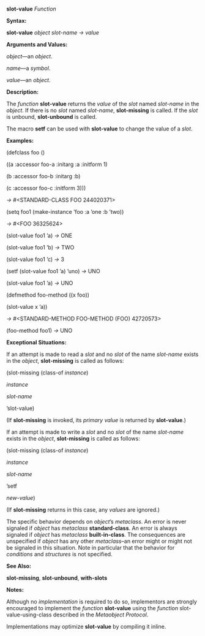 **slot-value** *Function* 

**Syntax:** 

**slot-value** *object slot-name → value* 

**Arguments and Values:** 

*object*—an *object*. 

*name*—a *symbol*. 

*value*—an *object*. 

**Description:** 

The *function* **slot-value** returns the *value* of the *slot* named *slot-name* in the *object*. If there is no *slot* named *slot-name*, **slot-missing** is called. If the *slot* is unbound, **slot-unbound** is called. 

The macro **setf** can be used with **slot-value** to change the value of a *slot*. 

**Examples:** 

(defclass foo () 

((a :accessor foo-a :initarg :a :initform 1) 

(b :accessor foo-b :initarg :b) 

(c :accessor foo-c :initform 3))) 

*→* #&#60;STANDARD-CLASS FOO 244020371&#62; 

(setq foo1 (make-instance ’foo :a ’one :b ’two)) 

*→* #&#60;FOO 36325624&#62; 

(slot-value foo1 ’a) *→* ONE 

(slot-value foo1 ’b) *→* TWO 

(slot-value foo1 ’c) *→* 3 

(setf (slot-value foo1 ’a) ’uno) *→* UNO 

(slot-value foo1 ’a) *→* UNO 

(defmethod foo-method ((x foo)) 

(slot-value x ’a)) 

*→* #&#60;STANDARD-METHOD FOO-METHOD (FOO) 42720573&#62; 

(foo-method foo1) *→* UNO 



 

 

**Exceptional Situations:** 

If an attempt is made to read a *slot* and no *slot* of the name *slot-name* exists in the *object*, **slot-missing** is called as follows: 

(slot-missing (class-of *instance*) 

*instance* 

*slot-name* 

’slot-value) 

(If **slot-missing** is invoked, its *primary value* is returned by **slot-value**.) 

If an attempt is made to write a *slot* and no *slot* of the name *slot-name* exists in the *object*, **slot-missing** is called as follows: 

(slot-missing (class-of *instance*) 

*instance* 

*slot-name* 

’setf 

*new-value*) 

(If **slot-missing** returns in this case, any *values* are ignored.) 

The specific behavior depends on *object*’s *metaclass*. An error is never signaled if *object* has *metaclass* **standard-class**. An error is always signaled if *object* has *metaclass* **built-in-class**. The consequences are unspecified if *object* has any other *metaclass*–an error might or might not be signaled in this situation. Note in particular that the behavior for *conditions* and *structures* is not specified. 

**See Also:** 

**slot-missing**, **slot-unbound**, **with-slots** 

**Notes:** 

Although no *implementation* is required to do so, implementors are strongly encouraged to implement the *function* **slot-value** using the *function* slot-value-using-class described in the *Metaobject Protocol*. 

Implementations may optimize **slot-value** by compiling it inline. 

